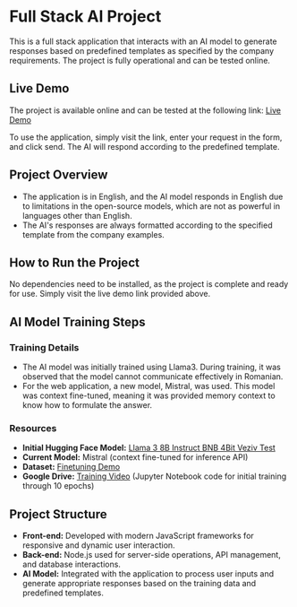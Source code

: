 # Full Stack AI Project

This is a full stack application that interacts with an AI model to generate responses based on predefined templates as specified by the company requirements. The project is fully operational and can be tested online.

## Live Demo

The project is available online and can be tested at the following link:
[Live Demo](https://lambent-stardust-6805e1.netlify.app/)

To use the application, simply visit the link, enter your request in the form, and click send. The AI will respond according to the predefined template.

## Project Overview

- The application is in English, and the AI model responds in English due to limitations in the open-source models, which are not as powerful in languages other than English.
- The AI's responses are always formatted according to the specified template from the company examples.

## How to Run the Project

No dependencies need to be installed, as the project is complete and ready for use. Simply visit the live demo link provided above.

## AI Model Training Steps

### Training Details

- The AI model was initially trained using Llama3. During training, it was observed that the model cannot communicate effectively in Romanian.
- For the web application, a new model, Mistral, was used. This model was context fine-tuned, meaning it was provided memory context to know how to formulate the answer.

### Resources

- **Initial Hugging Face Model:** [Llama 3 8B Instruct BNB 4Bit Veziv Test](https://huggingface.co/AlSaRobotics/llama-3-8b-Instruct-bnb-4bit-veziv-test)
- **Current Model:** Mistral (context fine-tuned for inference API)
- **Dataset:** [Finetuning Demo](https://huggingface.co/datasets/AlSaRobotics/finetuning_demo)
- **Google Drive:** [Training Video](https://drive.google.com/file/d/1sFaGpW1ta0mvwkYnUWeZanT8ZNkgd7vR/view?usp=drive_link) (Jupyter Notebook code for initial training through 10 epochs)

## Project Structure

- **Front-end:** Developed with modern JavaScript frameworks for responsive and dynamic user interaction.
- **Back-end:** Node.js used for server-side operations, API management, and database interactions.
- **AI Model:** Integrated with the application to process user inputs and generate appropriate responses based on the training data and predefined templates.
